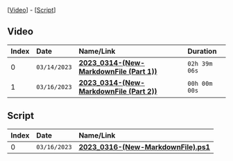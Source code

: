 [[Video](#video)] - [[Script](#script)]

## Video

| Index | Date         | Name/Link                                                                 | Duration      |
|:------|:-------------|:--------------------------------------------------------------------------|:--------------|
| 0     | `03/14/2023` | **[2023_0314-(New-MarkdownFile (Part 1))](https://youtu.be/MKYTe8oGhcI)** | `02h 39m 06s` |
| 1     | `03/16/2023` | **[2023_0314-(New-MarkdownFile (Part 2))](xxx)**                          | `00h 00m 00s` |

## Script

| Index | Date         | Name/Link                                                                                                                                   |
|:------|:-------------|:--------------------------------------------------------------------------------------------------------------------------------------------|
| 0     | `03/16/2023` | **[2023_0316-(New-MarkdownFile).ps1](https://github.com/mcc85s/FightingEntropy/blob/main/Video/20230316/2023_0316-(New-MarkdownFile).ps1)** |
